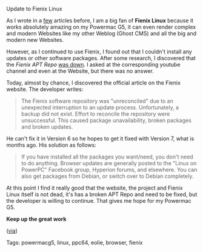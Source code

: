 Update to Fienix Linux

As I wrote in a [few](https://apfelhammer.de/fienix-linux-for-ppc-computers.html) 
articles before, I am a big fan of **Fienix Linux** because it works 
absolutely amazing on my Powermac G5, it can even render
complex and modern Websites like my other Weblog (Ghost CMS) and all the big
and modern new Websites.

However, as I continued to use Fienix, I found out that I couldn't 
install any updates or other software packages. After some research, 
I discovered that the *Fienix APT Repo* [was down](https://apfelhammer.de/fieneix-linux-seems-to-be-dead.html). I asked at the corresponding
youtube channel and even at the Website, but there was no answer.

Today, almost by chance, I discovered the official article on the Fienix 
website. The developer writes:

> The Fienix software repository was "unreconciled" due to an unexpected interruption to an update process. Unfortunately, a backup did not exist. Effort to reconcile the repository were unsuccessful. This caused package unavailability, broken packages and broken updates. 

He can't fix it in Version 6 so he hopes to get it fixed with Version 7, what
is months ago. His solution as follows:

> If you have installed all the packages you want/need, you don't need to do anything. Browser updates are generally posted to the "Linux on PowerPC" Facebook group, Hyperion forums, and elsewhere. You can also get packages from Debian, or switch over to Debian completely.

At this point I find it really good that the website, the project and Fienix
Linux itself is not dead, it's has a broken APT Repo and need to be fixed, but
the developer is willing to continue. That gives me hope for my Powermac G5.

**Keep up the great work**

([via](https://fienixppc-news.blogspot.com/2025/02/repository-down.html))

Tags: powermacg5, linux, ppc64, eolie, browser, fienix
